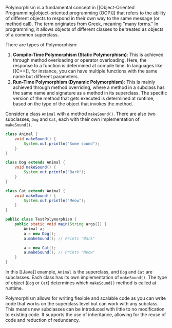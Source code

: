 Polymorphism is a fundamental concept in [[Object-Oriented Programming|object-oriented programming (OOP)]] that refers to the ability of different objects to respond in their own way to the same message (or method call). The term originates from Greek, meaning "many forms." In programming, it allows objects of different classes to be treated as objects of a common superclass.

There are types of Polymorphism:

1. **Compile-Time Polymorphism (Static Polymorphism)**: This is achieved through method overloading or operator overloading. Here, the response to a function is determined at compile time. In languages like [[C++]], for instance, you can have multiple functions with the same name but different parameters.
2. **Run-Time Polymorphism (Dynamic Polymorphism)**: This is mainly achieved through method overriding, where a method in a subclass has the same name and signature as a method in its superclass. The specific version of the method that gets executed is determined at runtime, based on the type of the object that invokes the method.

Consider a class `Animal` with a method `makeSound()`. There are also two subclasses, `Dog` and `Cat`, each with their own implementation of `makeSound()`.

```java
class Animal {
    void makeSound() {
        System.out.println("Some sound");
    }
}

class Dog extends Animal {
    void makeSound() {
        System.out.println("Bark");
    }
}

class Cat extends Animal {
    void makeSound() {
        System.out.println("Meow");
    }
}

public class TestPolymorphism {
    public static void main(String args[]) {
        Animal a;
        a = new Dog();
        a.makeSound(); // Prints "Bark"

        a = new Cat();
        a.makeSound(); // Prints "Meow"
    }
}
```

In this [[Java]] example, `Animal` is the superclass, and `Dog` and `Cat` are subclasses. Each class has its own implementation of `makeSound()`. The type of object (`Dog` or `Cat`) determines which `makeSound()` method is called at runtime.

Polymorphism allows for writing flexible and scalable code as you can write code that works on the superclass level but can work with any subclass. This means new subclasses can be introduced with little to no modification to existing code. It supports the use of inheritance, allowing for the reuse of code and reduction of redundancy.

